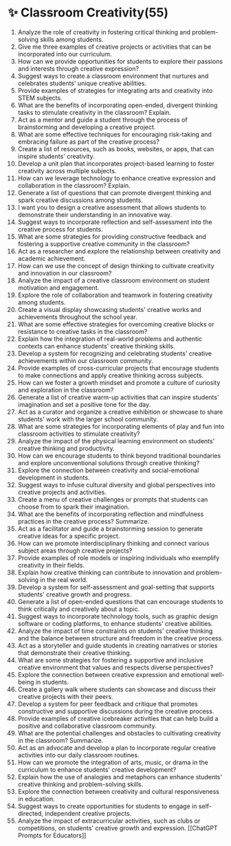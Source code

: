 ---
---

# ✨ Classroom Creativity(55)

1. Analyze the role of creativity in fostering critical thinking and problem-solving skills among students.
2. Give me three examples of creative projects or activities that can be incorporated into our curriculum.
3. How can we provide opportunities for students to explore their passions and interests through creative expression?
4. Suggest ways to create a classroom environment that nurtures and celebrates students' unique creative abilities.
5. Provide examples of strategies for integrating arts and creativity into STEM subjects.
6. What are the benefits of incorporating open-ended, divergent thinking tasks to stimulate creativity in the classroom? Explain.
7. Act as a mentor and guide a student through the process of brainstorming and developing a creative project.
8. What are some effective techniques for encouraging risk-taking and embracing failure as part of the creative process?
9. Create a list of resources, such as books, websites, or apps, that can inspire students' creativity.
10. Develop a unit plan that incorporates project-based learning to foster creativity across multiple subjects.
11. How can we leverage technology to enhance creative expression and collaboration in the classroom? Explain.
12. Generate a list of questions that can promote divergent thinking and spark creative discussions among students.
13. I want you to design a creative assessment that allows students to demonstrate their understanding in an innovative way.
14. Suggest ways to incorporate reflection and self-assessment into the creative process for students.
15. What are some strategies for providing constructive feedback and fostering a supportive creative community in the classroom?
16. Act as a researcher and explore the relationship between creativity and academic achievement.
17. How can we use the concept of design thinking to cultivate creativity and innovation in our classroom?
18. Analyze the impact of a creative classroom environment on student motivation and engagement.
19. Explore the role of collaboration and teamwork in fostering creativity among students.
20. Create a visual display showcasing students' creative works and achievements throughout the school year.
21. What are some effective strategies for overcoming creative blocks or resistance to creative tasks in the classroom?
22. Explain how the integration of real-world problems and authentic contexts can enhance students' creative thinking skills.
23. Develop a system for recognizing and celebrating students' creative achievements within our classroom community.
24. Provide examples of cross-curricular projects that encourage students to make connections and apply creative thinking across subjects.
25. How can we foster a growth mindset and promote a culture of curiosity and exploration in the classroom?
26. Generate a list of creative warm-up activities that can inspire students' imagination and set a positive tone for the day.
27. Act as a curator and organize a creative exhibition or showcase to share students' work with the larger school community.
28. What are some strategies for incorporating elements of play and fun into classroom activities to stimulate creativity?
29. Analyze the impact of the physical learning environment on students' creative thinking and productivity.
30. How can we encourage students to think beyond traditional boundaries and explore unconventional solutions through creative thinking?
31. Explore the connection between creativity and social-emotional development in students.
32. Suggest ways to infuse cultural diversity and global perspectives into creative projects and activities.
33. Create a menu of creative challenges or prompts that students can choose from to spark their imagination.
34. What are the benefits of incorporating reflection and mindfulness practices in the creative process? Summarize.
35. Act as a facilitator and guide a brainstorming session to generate creative ideas for a specific project.
36. How can we promote interdisciplinary thinking and connect various subject areas through creative projects?
37. Provide examples of role models or inspiring individuals who exemplify creativity in their fields.
38. Explain how creative thinking can contribute to innovation and problem-solving in the real world.
39. Develop a system for self-assessment and goal-setting that supports students' creative growth and progress.
40. Generate a list of open-ended questions that can encourage students to think critically and creatively about a topic.
41. Suggest ways to incorporate technology tools, such as graphic design software or coding platforms, to enhance students' creative abilities.
42. Analyze the impact of time constraints on students' creative thinking and the balance between structure and freedom in the creative process.
43. Act as a storyteller and guide students in creating narratives or stories that demonstrate their creative thinking.
44. What are some strategies for fostering a supportive and inclusive creative environment that values and respects diverse perspectives?
45. Explore the connection between creative expression and emotional well-being in students.
46. Create a gallery walk where students can showcase and discuss their creative projects with their peers.
47. Develop a system for peer feedback and critique that promotes constructive and supportive discussions during the creative process.
48. Provide examples of creative icebreaker activities that can help build a positive and collaborative classroom community.
49. What are the potential challenges and obstacles to cultivating creativity in the classroom? Summarize.
50. Act as an advocate and develop a plan to incorporate regular creative activities into our daily classroom routines.
51. How can we promote the integration of arts, music, or drama in the curriculum to enhance students' creative development?
52. Explain how the use of analogies and metaphors can enhance students' creative thinking and problem-solving skills.
53. Explore the connection between creativity and cultural responsiveness in education.
54. Suggest ways to create opportunities for students to engage in self-directed, independent creative projects.
55. Analyze the impact of extracurricular activities, such as clubs or competitions, on students' creative growth and expression.
[[ChatGPT Prompts for Educators]]